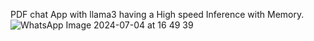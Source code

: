  PDF chat App with llama3 having a High speed Inference with Memory.
![WhatsApp Image 2024-07-04 at 16 49 39](https://github.com/DarshanAnand007/SEN-DSU/assets/93935699/d8826300-b006-4b06-a45a-7c15a5d6443e)
